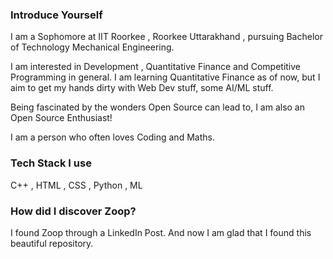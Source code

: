 ### Introduce Yourself
I am a Sophomore at IIT Roorkee , Roorkee Uttarakhand , pursuing Bachelor of Technology Mechanical Engineering.

I am interested in Development , Quantitative Finance and Competitive Programming in general. I am learning  Quantitative Finance as of now, but I aim to get my hands dirty with Web Dev stuff, some AI/ML stuff.

Being fascinated by the wonders Open Source can lead to, I am also an Open Source Enthusiast!

I am a person who often loves Coding and Maths. 

### Tech Stack I use
C++ , HTML , CSS , Python , ML 

### How did I discover Zoop?
 I found Zoop through a LinkedIn Post. And now I am glad that I found this beautiful repository. 
